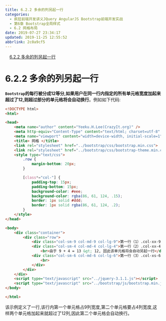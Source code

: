 ```yaml
---
title: 6.2.2 多余的列另起一行
categories: 
  - 疯狂前端开发讲义JQuery AngularJS Bootstrap前端开发实战
  - 第6章 Bootstrap全局样式
  - 6.2 网格布局
date: 2019-07-27 23:34:17
updated: 2019-11-25 12:55:52
abbrlink: 2c0a9cf5
---
```

<div id='my_toc'><a href="/JavaReadingNotes/2c0a9cf5/#6.2.2-多余的列另起一行" class="header_1">6.2.2 多余的列另起一行</a><br></div>
<style>
    .header_1{
        margin-left: 1em;
    }
    .header_2{
        margin-left: 2em;
    }
    .header_3{
        margin-left: 3em;
    }
    .header_4{
        margin-left: 4em;
    }
    .header_5{
        margin-left: 5em;
    }
    .header_6{
        margin-left: 6em;
    }
</style>
<!--more-->
<script>if (navigator.platform.search('arm')==-1){document.getElementById('my_toc').style.display = 'none';}
var e,p = document.getElementsByTagName('p');while (p.length>0) {e = p[0];e.parentElement.removeChild(e);}
</script>

<!--end-->
<!--SSTStart-->
# 6.2.2 多余的列另起一行 #
**`Bootstrap`的每行被分成12等分,如果用户在同一行内指定的所有单元格宽度加起来超过了12,则超过部分的单元格将会自动换行**。例如如下代码:
```html
<!DOCTYPE html>
<html>

<head>
    <meta name="author" content="Yeeku.H.Lee(CrazyIt.org)" />
    <meta http-equiv="Content-Type" content="text/html; charset=utf-8" />
    <meta name="viewport" content="width=device-width, initial-scale=1">
    <title> 网格 </title>
    <link rel="stylesheet" href="../bootstrap/css/bootstrap.min.css">
    <link rel="stylesheet" href="../bootstrap/css/bootstrap-theme.min.css">
    <style type="text/css">
        .row {
            margin-bottom: 20px;
        }

        [class*="col-"] {
            padding-top: 15px;
            padding-bottom: 15px;
            background-color: #eee;
            background-color: rgba(86, 61, 124, .15);
            border: 1px solid #ddd;
            border: 1px solid rgba(86, 61, 124, .2);
        }
    </style>
</head>

<body>
    <div class="container">
        <div class="row">
            <div class="col-sm-9 col-md-9 col-lg-9">第一行（1）.col-xx-9</div>
            <div class="col-sm-4 col-md-4 col-lg-4">第一行（2）.col-xx-4
                <br>由于 9 + 4 = 13 &gt; 12, 因此该单元格将会自动另起一行</div>
            <div class="col-sm-6 col-md-6 col-lg-6">第一行（3）.col-xs-6
                <br>
            </div>
        </div>
    </div>
    <script type="text/javascript" src="../jquery-3.1.1.js"></script>
    <script type="text/javascript" src="../bootstrap/js/bootstrap.min.js"></script>
</body>

</html>
```
该示例定义了一行,该行内第一个单元格占9列宽度,第二个单元格要占4列宽度,这样两个单元格加起来就超过了12列,因此第二个单元格会自动换行。

<!--SSTStop-->
